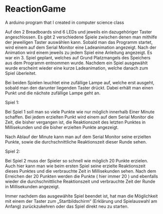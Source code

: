 # ReactionGame
A arduino program that I created in computer science class

Auf den 2 Breadboards sind 6 LEDs und jeweils ein dazugehöriger Taster angeschlossen.
Es gibt 2 verschiedene Spiele zwischen denen man mithilfe der jeweiligen Taster auswählen kann.
Sobald man das Programm startet, wird einem auf dem Serial Monitor eine Ladeanimation angezeigt.
Nach der Animation wird einem jeweils zu jedem Spiel eine Anleitung angezeigt.
Es war ein 3. Spiel geplant, welches auf Grund Platzmangels des Speichers aus dem Programm entnommen wurde.
Nachdem ein Spiel ausgewählt wurde erscheint wieder eine kurze Ladeanimation, welche danach zum Spiel überleitet.

Bei beiden Spielen leuchtet eine zufällige Lampe auf, welche erst ausgeht, sobald man den darunter liegenden Taster drückt. Dabei erhält man einen Punkt und die nächste zufällige Lampe geht an.

Spiel 1:

Bei Spiel 1 soll man so viele Punkte wie nur möglich innerhalb Einer Minute schaffen. Bei jedem erzielten Punkt wird einem auf dem Serial Monitor die Zeit, die bisher vergangen ist, die Reaktionszeit des letzten Punktes in Millisekunden und die bisher erzielten Punkte angezeigt.  

Nach Ablauf der Minute kann man auf dem Serial Monitor seine erzielten Punkte, sowie die durchschnittliche Reaktionszeit dieser Runde sehen.

Spiel 2:

Bei Spiel 2 muss der Spieler so schnell wie möglich 20 Punkte erzielen.
Auch hier kann man wie beim ersten Spiel seine erzielte Reaktionszeit dieses Punktes und die verbrauchte Zeit in Millisekunden sehen.
Nach dem Erreichen der 20 Punkten werden die Punkte ( hier immer 20 ) und ebenfalls wieder die durchschnittliche Reaktionszeit und verbrauchte Zeit der Runde in Millisekunden angezeigt.

Immer nachdem das ausgewählte Spiel beendet ist, hat man die Möglichkeit mit einem der Taster zum „Startbildschirm“ (Erklärung und Spielauswahl am Anfang) zurückzukehren oder das Spiel direkt neu zu starten.
